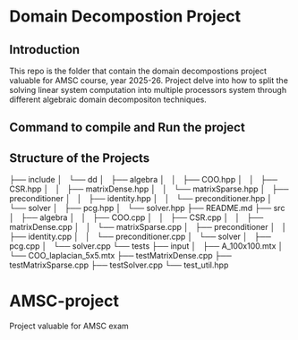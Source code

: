 # Domain Decompostion Project

## Introduction
This repo is the folder that contain the domain decompostions project valuable for AMSC course, year 2025-26. Project delve into how to split the solving linear system computation into multiple processors system through different algebraic domain decompositon techniques. 

## Command to compile and Run the project 

## Structure of the Projects

├── include
│   └── dd
│       ├── algebra
│       │   ├── COO.hpp
│       │   ├── CSR.hpp
│       │   ├── matrixDense.hpp
│       │   └── matrixSparse.hpp
│       ├── preconditioner
│       │   ├── identity.hpp
│       │   └── preconditioner.hpp
│       └── solver
│           ├── pcg.hpp
│           └── solver.hpp
├── README.md
├── src
│   ├── algebra
│   │   ├── COO.cpp
│   │   ├── CSR.cpp
│   │   ├── matrixDense.cpp
│   │   └── matrixSparse.cpp
│   ├── preconditioner
│   │   ├── identity.cpp
│   │   └── preconditioner.cpp
│   └── solver
│       ├── pcg.cpp
│       └── solver.cpp
└── tests
    ├── input
    │   ├── A_100x100.mtx
    │   └── COO_laplacian_5x5.mtx
    ├── testMatrixDense.cpp
    ├── testMatrixSparse.cpp
    ├── testSolver.cpp
    └── test_util.hpp
# AMSC-project
Project valuable for AMSC exam
